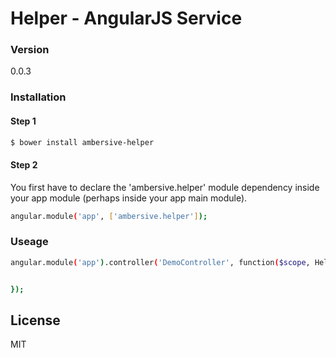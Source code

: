 # Helper - AngularJS Service

### Version
0.0.3

### Installation

#### Step 1

```sh
$ bower install ambersive-helper
```
#### Step 2
You first have to declare the 'ambersive.helper' module dependency inside your app module (perhaps inside your app main module).

```sh
angular.module('app', ['ambersive.helper']);
```
### Useage

```sh
angular.module('app').controller('DemoController', function($scope, HelperSrv) {


});
```

License
----
MIT